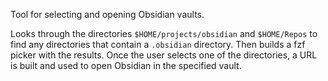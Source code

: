 Tool for selecting and opening Obsidian vaults.

Looks through the directories `$HOME/projects/obsidian` and `$HOME/Repos` to find any directories that contain a `.obsidian` directory. Then builds a fzf picker with the results. Once the user selects one of the directories, a URL is built and used to open Obsidian in the specified vault.
